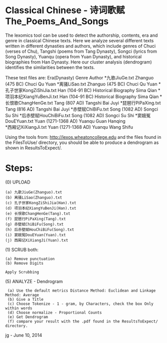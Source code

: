 # Classical Chinese - 诗词歌赋The_Poems_And_Songs

The lexomics tool can be used to detect the authorship, contents, era and 
genre in classical Chinese texts. Here we analyze several different texts written
in different dynasties and authors, which include genres of Chuci (verses of Chu),
Tangshi (poems from Tang Dynasty), Songci (lyrics from Song Dynasty), Yuanqu 
(opera from Yuan Dynasty), and historical biographies from Han Dynasty. Here our
cluster analysis (dendrogram) identifies the similarities between the texts.

These test files are:
                            Era(Dynasty)          Genre             Author
*九歌JiuGe.txt             Zhanguo (475 BC)        Chuci            Qu Yuan
*离骚LiSao.txt             Zhanguo (475 BC)        Chuci            Qu Yuan
*孔子世家KongZiShiJia.txt   Han (104-91 BC)   Historical Biography  Sima Qian
*项羽本纪XiangYuBenJi.txt   Han (104-91 BC)   Historical Biography  Sima Qian
*长恨歌ChangHenGe.txt       Tang (807 AD)          Tangshi           Bai Juyi
*琵琶行PiPaXing.txt         Tang (816 AD)          Tangshi           Bai Juyi
*赤壁赋ChiBiFu.txt          Song (1082 AD)         Songci            Su Shi
*后赤壁赋HouChiBiFu.txt     Song (1082 AD)         Songci             Su Shi
*窦娥冤DouEYuan.txt         Yuan (1271-1368 AD)    Yuanqu         Guan Hanqing  
*西厢记XiXiangJi.txt        Yuan (1271-1368 AD)    Yuanqu          Wang Shifu

Using the tools from:   http://lexos.wheatoncollege.edu
and the files found in the FilesToUse/ directory, you should
be able to produce a dendrogram as shown in ResultsToExpect/.

Steps:
=====================================================================
(0) UPLOAD 

    (a) 九歌JiuGe(Zhanguo).txt 
    (b) 离骚LiSao(Zhanguo).txt 
    (c) 孔子世家KongZiShiJia(Han).txt
    (d) 项羽本纪XiangYuBenJi(Han).txt
    (e) 长恨歌ChangHenGe(Tang).txt
    (f) 琵琶行PiPaXing(Tang).txt 
    (g) 赤壁赋ChiBiFu(Song).txt
    (h) 后赤壁赋HouChiBiFu(Song).txt
    (i) 窦娥冤DouEYuan(Yuan).txt
    (j) 西厢记XiXiangJi(Yuan).txt

(1) SCRUB both:

    (a) Remove punctuation
    (b) Remove Digits

    Apply Scrubbing
(5) ANALYZE - Dendrogram

     (a) Use the default metrics Distance Method: Euclidean and Linkage Method: Average
     (b) Give a Title
     (c) Choose Tokenize - 1 - gram, by Characters, check the box Only within words
     (d) Choose normalize - Proportional Counts
     (e) Get Dendrogram
     (f) compare your result with the .pdf found in the ResultsToExpect/ directory.

jg - June 10, 2014